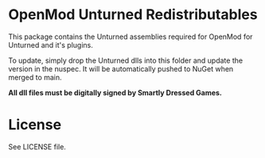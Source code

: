# OpenMod Unturned Redistributables
This package contains the Unturned assemblies required for OpenMod for Unturned and it's plugins.

To update, simply drop the Unturned dlls into this folder and update the version in the nuspec. It will be automatically pushed to NuGet when merged to main.

**All dll files must be digitally signed by Smartly Dressed Games.**

# License
See LICENSE file.
 
